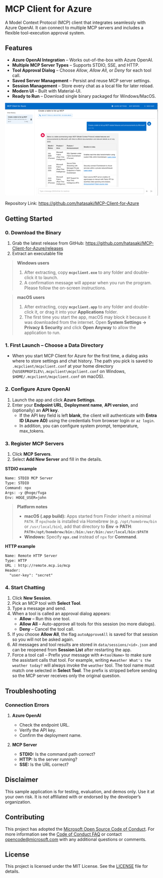 # MCP Client for Azure

A Model Context Protocol (MCP) client that integrates seamlessly with Azure OpenAI. It can connect to multiple MCP servers and includes a flexible tool-execution approval system.

## Features

- **Azure OpenAI Integration** – Works out-of-the-box with Azure OpenAI.
- **Multiple MCP Server Types** – Supports STDIO, SSE, and HTTP.
- **Tool Approval Dialog** – Choose *Allow*, *Allow All*, or *Deny* for each tool call.
- **Saved Server Management** – Persist and reuse MCP server settings.
- **Session Management** – Store every chat as a local file for later reload.
- **Modern UI** – Built with Material-UI.
- **Ready to Run** – Download single binary packaged for Windows/MacOS.

![screenshot](assets/MCP_Client_for_Azure_Screenshot.png)

Repository Link: https://github.com/hatasaki/MCP-Client-for-Azure

## Getting Started

### 0. Download the Binary
1. Grab the latest release from GitHub: https://github.com/hatasaki/MCP-Client-for-Azure/releases
2. Extract an executable file
> **Windows users**
> 1. After extracting, copy **`mcpclient.exe`** to any folder and double-click it to launch.
> 2. A confirmation message will appear when you run the program. Please follow the on-screen instructions.

> **macOS users**
> 1. After extracting, copy **`mcpclient.app`** to any folder and double-click it, or drag it into your **Applications** folder.
> 2. The first time you start the app, macOS may block it because it was downloaded from the internet. Open **System Settings → Privacy & Security** and click **Open Anyway** to allow the application to run.

### 1. First Launch – Choose a Data Directory
- When you start MCP Client for Azure for the first time, a dialog asks where to store settings and chat history.  The path you pick is saved to `.mcpclient/mcpclient.conf` at your home directory (`%USERPROFILE%\.mcpclient\mcpclient.conf` on Windows, `$HOME/.mcpclient/mcpclient.conf` on macOS).

### 2. Configure Azure OpenAI
1. Launch the app and click **Azure Settings**.
2. Enter your **Endpoint URL**, **Deployment name**, **API version**, and  (optionally) an **API key**.
   - If the API key field is left **blank**, the client will authenticate with **Entra ID (Azure AD)** using the credentials from browser login or `az login`.
   - In addition, you can configure system prompt, temperature, max_tokens.

### 3. Register MCP Servers
1. Click **MCP Servers**.
2. Select **Add New Server** and fill in the details.

**STDIO example**
```
Name: STDIO MCP Server
Type: STDIO
Command: npx
Args: -y @hoge/fuga
Env: HOGE_USER=john
```
> **Platform notes**
> - **macOS (.app build):** Apps started from Finder inherit a minimal `PATH`. If `npx`/`node` is installed via Homebrew (e.g. `/opt/homebrew/bin` or `/usr/local/bin`), add that directory to **Env → PATH**:  
>   **`PATH=/opt/homebrew/bin:/bin:/usr/bin:/usr/local/bin:$PATH`**
> - **Windows:** Specify **`npx.cmd`** instead of `npx` for **Command**.

**HTTP example**
```
Name: Remote HTTP Server
Type: HTTP
URL : http://remote.mcp.io/mcp
Header:
  "user-key": "secret"
```

### 4. Start Chatting
1. Click **New Session**.
2. Pick an MCP tool with **Select Tool**.
3. Type a message and send.
4. When a tool is called an approval dialog appears:
   - **Allow** – Run this one tool.
   - **Allow All** – Auto-approve all tools for this session (no more dialogs).
   - **Deny** – Cancel the tool call.
5. If you choose **Allow All**, the flag `autoApproveAll` is saved for that session so you will not be asked again.
6. All messages and tool results are stored in `data/sessions/<id>.json` and can be reopened from **Session List** after restarting the app.
7. Force a tool call – Prefix your message with `#<toolName>` to make sure the assistant calls that tool. For example, writing `#weather What's the weather today?` will always invoke the `weather` tool. The tool name must match one selected in **Select Tool**. The prefix is stripped before sending so the MCP server receives only the original question.

## Troubleshooting

### Connection Errors

1. **Azure OpenAI**
   - Check the endpoint URL.
   - Verify the API key.
   - Confirm the deployment name.

2. **MCP Server**
   - **STDIO:** Is the command path correct?
   - **HTTP:** Is the server running?
   - **SSE:** Is the URL correct?

## Disclaimer
This sample application is for testing, evaluation, and demos only. Use it at your own risk. It is not affiliated with or endorsed by the developer’s organization.

## Contributing
This project has adopted the [Microsoft Open Source Code of Conduct](https://opensource.microsoft.com/codeofconduct/). For more information see the [Code of Conduct FAQ](https://opensource.microsoft.com/codeofconduct/faq/) or contact [opencode@microsoft.com](mailto:opencode@microsoft.com) with any additional questions or comments.

## License

This project is licensed under the MIT License. See the [LICENSE](LICENSE) file for details.